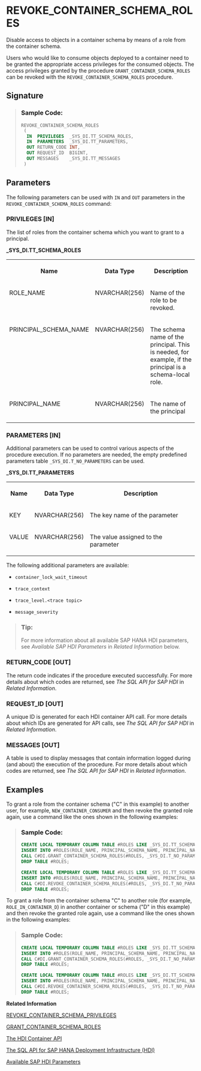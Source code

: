 <!-- loio83541eda5a004744852ccab08c170349 -->

# REVOKE\_CONTAINER\_SCHEMA\_ROLES

Disable access to objects in a container schema by means of a role from the container schema.



Users who would like to consume objects deployed to a container need to be granted the appropriate access privileges for the consumed objects. The access privileges granted by the procedure `GRANT_CONTAINER_SCHEMA_ROLES` can be revoked with the `REVOKE_CONTAINER_SCHEMA_ROLES` procedure.



<a name="loio83541eda5a004744852ccab08c170349__section_y5j_gjk_dfb"/>

## Signature

> ### Sample Code:  
> ```sql
> REVOKE_CONTAINER_SCHEMA_ROLES
>  (
>   IN  PRIVILEGES  _SYS_DI.TT_SCHEMA_ROLES,
>   IN  PARAMETERS  _SYS_DI.TT_PARAMETERS,
>   OUT RETURN_CODE INT,
>   OUT REQUEST_ID  BIGINT,
>   OUT MESSAGES    _SYS_DI.TT_MESSAGES 
>  )
> ```



<a name="loio83541eda5a004744852ccab08c170349__section_mbs_hjk_dfb"/>

## Parameters

The following parameters can be used with `IN` and `OUT` parameters in the `REVOKE_CONTAINER_SCHEMA_ROLES` command:



### PRIVILEGES \[IN\]

The list of roles from the container schema which you want to grant to a principal.

**\_SYS\_DI.TT\_SCHEMA\_ROLES**


<table>
<tr>
<th valign="top">

Name

</th>
<th valign="top">

Data Type

</th>
<th valign="top">

Description

</th>
</tr>
<tr>
<td valign="top">

ROLE\_NAME

</td>
<td valign="top">

NVARCHAR\(256\)

</td>
<td valign="top">

Name of the role to be revoked.

</td>
</tr>
<tr>
<td valign="top">

PRINCIPAL\_SCHEMA\_NAME

</td>
<td valign="top">

NVARCHAR\(256\)

</td>
<td valign="top">

The schema name of the principal. This is needed, for example, if the principal is a schema-local role.

</td>
</tr>
<tr>
<td valign="top">

PRINCIPAL\_NAME

</td>
<td valign="top">

NVARCHAR\(256\)

</td>
<td valign="top">

The name of the principal

</td>
</tr>
</table>



### PARAMETERS \[IN\]

Additional parameters can be used to control various aspects of the procedure execution. If no parameters are needed, the empty predefined parameters table `_SYS_DI.T_NO_PARAMETERS` can be used.

**\_SYS\_DI.TT\_PARAMETERS**


<table>
<tr>
<th valign="top">

Name

</th>
<th valign="top">

Data Type

</th>
<th valign="top">

Description

</th>
</tr>
<tr>
<td valign="top">

KEY

</td>
<td valign="top">

NVARCHAR\(256\)

</td>
<td valign="top">

The key name of the parameter

</td>
</tr>
<tr>
<td valign="top">

VALUE

</td>
<td valign="top">

NVARCHAR\(256\)

</td>
<td valign="top">

The value assigned to the parameter

</td>
</tr>
</table>

The following additional parameters are available:

-   `container_lock_wait_timeout`

-   `trace_context`

-   `trace_level.<trace topic>`

-   `message_severity`


> ### Tip:  
> For more information about all available SAP HANA HDI parameters, see *Available SAP HDI Parameters* in *Related Information* below.



### RETURN\_CODE \[OUT\]

The return code indicates if the procedure executed successfully. For more details about which codes are returned, see *The SQL API for SAP HDI* in *Related Information*.



### REQUEST\_ID \[OUT\]

A unique ID is generated for each HDI container API call. For more details about which IDs are generated for API calls, see *The SQL API for SAP HDI* in *Related Information*.



### MESSAGES \[OUT\]

A table is used to display messages that contain information logged during \(and about\) the execution of the procedure. For more details about which codes are returned, see *The SQL API for SAP HDI* in *Related Information*.



<a name="loio83541eda5a004744852ccab08c170349__section_lpy_3jk_dfb"/>

## Examples

To grant a role from the container schema \("C" in this example\) to another user, for example, `NEW_CONTAINER_CONSUMER` and then revoke the granted role again, use a command like the ones shown in the following examples:

> ### Sample Code:  
> ```sql
> CREATE LOCAL TEMPORARY COLUMN TABLE #ROLES LIKE _SYS_DI.TT_SCHEMA_ROLES;
> INSERT INTO #ROLES(ROLE_NAME, PRINCIPAL_SCHEMA_NAME, PRINCIPAL_NAME) VALUES ('myrole', '', 'NEW_CONTAINER_CONSUMER');
> CALL C#DI.GRANT_CONTAINER_SCHEMA_ROLES(#ROLES, _SYS_DI.T_NO_PARAMETERS, ?, ?, ?);
> DROP TABLE #ROLES; 
> ```
> 
> ```sql
> CREATE LOCAL TEMPORARY COLUMN TABLE #ROLES LIKE _SYS_DI.TT_SCHEMA_ROLES;
> INSERT INTO #ROLES(ROLE_NAME, PRINCIPAL_SCHEMA_NAME, PRINCIPAL_NAME) VALUES ('myrole', '', 'NEW_CONTAINER_CONSUMER');
> CALL C#DI.REVOKE_CONTAINER_SCHEMA_ROLES(#ROLES, _SYS_DI.T_NO_PARAMETERS, ?, ?, ?);
> DROP TABLE #ROLES; 
> ```

To grant a role from the container schema "C" to another role \(for example, `ROLE_IN_CONTAINER_D`\) in another container or schema \("D" in this example\) and then revoke the granted role again, use a command like the ones shown in the following examples:

> ### Sample Code:  
> ```sql
> CREATE LOCAL TEMPORARY COLUMN TABLE #ROLES LIKE _SYS_DI.TT_SCHEMA_ROLES;
> INSERT INTO #ROLES(ROLE_NAME, PRINCIPAL_SCHEMA_NAME, PRINCIPAL_NAME) VALUES ('myrole', 'D', 'ROLE_IN_CONTAINER_D');
> CALL C#DI.GRANT_CONTAINER_SCHEMA_ROLES(#ROLES, _SYS_DI.T_NO_PARAMETERS, ?, ?, ?);
> DROP TABLE #ROLES; 
> ```
> 
> ```sql
> CREATE LOCAL TEMPORARY COLUMN TABLE #ROLES LIKE _SYS_DI.TT_SCHEMA_ROLES;
> INSERT INTO #ROLES(ROLE_NAME, PRINCIPAL_SCHEMA_NAME, PRINCIPAL_NAME) VALUES ('myrole', 'D', 'ROLE_IN_CONTAINER_D');
> CALL C#DI.REVOKE_CONTAINER_SCHEMA_ROLES(#ROLES, _SYS_DI.T_NO_PARAMETERS, ?, ?, ?);
> DROP TABLE #ROLES; 
> ```

**Related Information**  


[REVOKE\_CONTAINER\_SCHEMA\_PRIVILEGES](revoke-container-schema-privileges-c9c9455.md "Revoke access privileges from a database object consumer for the entire container schema where the database objects are located.")

[GRANT\_CONTAINER\_SCHEMA\_ROLES](grant-container-schema-roles-2429050.md "Enable access to objects in a container schema by means of a role already deployed to the container schema.")

[The HDI Container API](the-hdi-container-api-40ba784.md "Maintain HDI containers and container content using the HDI container API.")

[The SQL API for SAP HANA Deployment Infrastructure \(HDI\)](../the-sql-api-for-sap-hana-deployment-infrastructure-hdi-035dbbe.md "An SQL application programming interface (API) is available to help maintain the SAP HANA Deployment Infrastructure (HDI).")

[Available SAP HDI Parameters](https://help.sap.com/docs/HANA_CLOUD_DATABASE/c2cc2e43458d4abda6788049c58143dc/e2d3e543067e4f3282bf6dbf880c6b2d.html?version=2023_3_QRC#available-sap-hdi-parameters)

